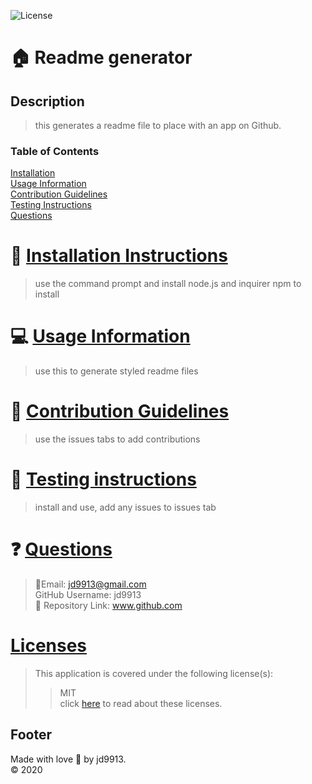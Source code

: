 

![License](https://img.shields.io/badge/License-MIT-blue.svg)
<br>


:house: Readme generator <br>
==

Description
--
>this generates a readme file to place with an app on Github.<br>

### Table of Contents
[Installation](#install)<br>
[Usage Information](#usage)</a><br>
[Contribution Guidelines](#contribute)<br>
[Testing Instructions](#test)<br>
[Questions](#quest)<br>

:memo: [Installation Instructions](install)
========
>use the command prompt and install node.js and inquirer npm to install

:computer: [Usage Information](usage)
===
>use this to generate styled readme files

:incoming_envelope: [Contribution Guidelines](contribute)
==
>use the issues tabs to add contributions

:notebook: [Testing instructions](test)
==
>install and use, add any issues to issues tab

:question: [Questions](quest)
==
>:email:Email: jd9913@gmail.com<br>
>GitHub Username: jd9913<br>
>:link: Repository Link: www.github.com<br>

[Licenses](#license)
==
>This application is covered under the following license(s): <br>
>>MIT<br>
>>click [here](https://choosealicense.com/licenses/) to read about these licenses.

Footer
--

Made with love :gift_heart: by jd9913.<br>:copyright: 2020

        
